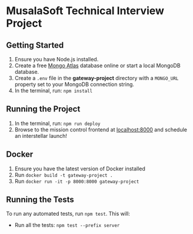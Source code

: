 # MusalaSoft Technical Interview Project

## Getting Started

1. Ensure you have Node.js installed.
2. Create a free [Mongo Atlas](https://www.mongodb.com/atlas/database) database online or start a local MongoDB database.
3. Create a `.env` file in the **gateway-project** directory with a `MONGO_URL` property set to your MongoDB connection string.
4. In the terminal, run: `npm install`

## Running the Project

1. In the terminal, run: `npm run deploy`
2. Browse to the mission control frontend at [localhost:8000](http://localhost:8000) and schedule an interstellar launch!

## Docker

1. Ensure you have the latest version of Docker installed
2. Run `docker build -t gateway-project .`
3. Run `docker run -it -p 8000:8000 gateway-project`

## Running the Tests

To run any automated tests, run `npm test`. This will:
* Run all the tests: `npm test --prefix server` 
